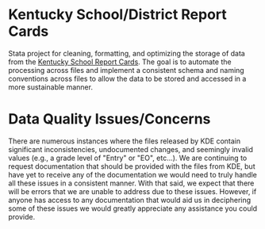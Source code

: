 # Kentucky School/District Report Cards
Stata project for cleaning, formatting, and optimizing the storage of data from the [Kentucky School Report Cards](https://applications.education.ky.gov/src/DataSets.aspx).  The goal is to automate the processing across files and implement a consistent schema and naming conventions across files to allow the data to be stored and accessed in a more sustainable manner.

# Data Quality Issues/Concerns
There are numerous instances where the files released by KDE contain significant inconsistencies, undocumented changes, and seemingly invalid values (e.g., a grade level of "Entry" or "EO", etc...).  We are continuing to request documentation that should be provided with the files from KDE, but have yet to receive any of the documentation we would need to truly handle all these issues in a consistent manner.  With that said, we expect that there will be errors that we are unable to address due to these issues.  However, if anyone has access to any documentation that would aid us in deciphering some of these issues we would greatly appreciate any assistance you could provide.



